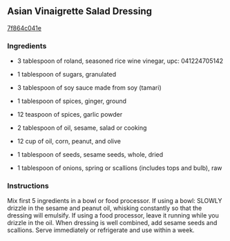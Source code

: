 ## Asian Vinaigrette Salad Dressing

[7f864c041e](http://www.food.com/recipe/asian-vinaigrette-salad-dressing-114822)

### Ingredients

 - 3 tablespoon of roland, seasoned rice wine vinegar, upc: 041224705142

 - 1 tablespoon of sugars, granulated

 - 3 tablespoon of soy sauce made from soy (tamari)

 - 1 tablespoon of spices, ginger, ground

 - 12 teaspoon of spices, garlic powder

 - 2 tablespoon of oil, sesame, salad or cooking

 - 12 cup of oil, corn, peanut, and olive

 - 1 tablespoon of seeds, sesame seeds, whole, dried

 - 1 tablespoon of onions, spring or scallions (includes tops and bulb), raw

### Instructions

Mix first 5 ingredients in a bowl or food processor. If using a bowl: SLOWLY drizzle in the sesame and peanut oil, whisking constantly so that the dressing will emulsify. If using a food processor, leave it running while you drizzle in the oil. When dressing is well combined, add sesame seeds and scallions. Serve immediately or refrigerate and use within a week.